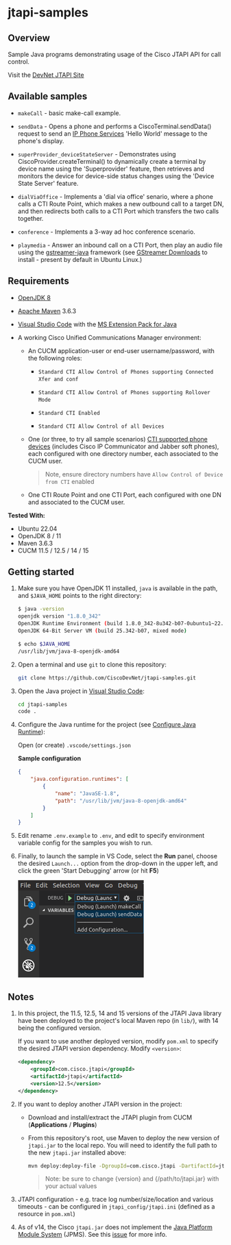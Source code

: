 # jtapi-samples

## Overview

Sample Java programs demonstrating usage of the Cisco JTAPI API for call control.

Visit the [DevNet JTAPI Site](https://developer.cisco.com/site/jtapi)

## Available samples

- `makeCall` - basic make-call example.

- `sendData` - Opens a phone and performs a CiscoTerminal.sendData() request to send an [IP Phone Services](https://developer.cisco.com/site/ip-phone-services/) 'Hello World' message to the phone's display.

- `superProvider_deviceStateServer` - Demonstrates using CiscoProvider.createTerminal() to dynamically create a terminal by device name using the 'Superprovider' feature, then retrieves and monitors the device for device-side status changes using the 'Device State Server' feature.

- `dialViaOffice` - Implements a 'dial via office' senario, where a phone calls a CTI Route Point, which makes a new outbound call to a target DN, and then redirects both calls to a CTI Port which transfers the two calls together.

- `conference` - Implements a 3-way ad hoc conference scenario.

- `playmedia` - Answer an inbound call on a CTI Port, then play an audio file using the [gstreamer-java](https://github.com/gstreamer-java/gst1-java-core) framework (see [GStreamer Downloads](https://gstreamer.freedesktop.org/download/) to install - present by default in Ubuntu Linux.)

## Requirements

- [OpenJDK 8](https://openjdk.java.net/)

- [Apache Maven](https://maven.apache.org/) 3.6.3

- [Visual Studio Code](https://code.visualstudio.com/) with the [MS Extension Pack for Java](https://marketplace.visualstudio.com/items?itemName=vscjava.vscode-java-pack)

- A working Cisco Unified Communications Manager environment:

    - An CUCM application-user or end-user username/password, with the following roles:

        - `Standard CTI Allow Control of Phones supporting Connected Xfer and conf`

        - `Standard CTI Allow Control of Phones supporting Rollover Mode`

        - `Standard CTI Enabled`

        - `Standard CTI Allow Control of all Devices`

    - One (or three, to try all sample scenarios) [CTI supported phone devices](https://developer.cisco.com/site/jtapi/documents/cti-tapi-jtapi-supported-device-matrix/) (includes Cisco IP Communicator and Jabber soft phones), each configured with one directory number, each associated to the CUCM user.

        >Note, ensure directory numbers have `Allow Control of Device from CTI` enabled

    - One CTI Route Point and one CTI Port, each configured with one DN and associated to the CUCM user.

**Tested With:**

* Ubuntu 22.04
* OpenJDK 8 / 11
* Maven 3.6.3
* CUCM 11.5 / 12.5 / 14 / 15

## Getting started

1. Make sure you have OpenJDK 11 installed, `java` is available in the path, and `$JAVA_HOME` points to the right directory:

    ```bash
    $ java -version
    openjdk version "1.8.0_342"
    OpenJDK Runtime Environment (build 1.8.0_342-8u342-b07-0ubuntu1~22.04-b07)
    OpenJDK 64-Bit Server VM (build 25.342-b07, mixed mode)
    ```

    ```bash
    $ echo $JAVA_HOME
    /usr/lib/jvm/java-8-openjdk-amd64
    ```

1. Open a terminal and use `git` to clone this repository:

    ```bash
    git clone https://github.com/CiscoDevNet/jtapi-samples.git
    ```

1. Open the Java project in [Visual Studio Code](https://code.visualstudio.com/):

    ```bash
    cd jtapi-samples
    code .
    ```

1. Configure the Java runtime for the project (see [Configure Java Runtime](https://code.visualstudio.com/docs/java/java-project#_configure-runtime-for-projects)):

   Open (or create) `.vscode/settings.json`

   **Sample configuration**

   ```json
   {
       "java.configuration.runtimes": [
           {
               "name": "JavaSE-1.8",
               "path": "/usr/lib/jvm/java-8-openjdk-amd64"
           }
       ]
   }   
   ```

1. Edit rename `.env.example` to `.env`, and edit to specify environment variable config for the samples you wish to run.

1. Finally, to launch the sample in VS Code, select the **Run** panel, choose the desired `Launch...` option from the drop-down in the upper left, and click the green 'Start Debugging' arrow (or hit **F5**)

    ![Launch](images/launch.png)

## Notes

1. In this project, the 11.5, 12.5, 14 and 15 versions of the JTAPI Java library have been deployed to the project's local Maven repo (in `lib/`), with 14 being the configured version. 

    If you want to use another deployed version, modify `pom.xml` to specify the desired JTAPI version dependency.  Modify `<version>`:

    ```xml
    <dependency>
        <groupId>com.cisco.jtapi</groupId>
        <artifactId>jtapi</artifactId>
        <version>12.5</version>
    </dependency>
    ```

1.  If  you want to deploy another JTAPI version in the project:

    * Download and install/extract the JTAPI plugin from CUCM (**Applications** / **Plugins**)

    * From this repository's root, use Maven to deploy the new version of `jtapi.jar` to the local repo.  You will need to identify the full path to the new `jtapi.jar` installed above:

        ```bash
        mvn deploy:deploy-file -DgroupId=com.cisco.jtapi -DartifactId=jtapi -Dversion={version} -Durl=file:./lib -DrepositoryId=local-maven-repo -DupdateReleaseInfo=true -Dfile={/path/to/jtapi.jar}
        ```

        >Note: be sure to change {version} and {/path/to/jtapi.jar} with your actual values

1. JTAPI configuration - e.g. trace log number/size/location and various timeouts - can be configured in `jtapi_config/jtapi.ini` (defined as a resource in `pom.xml`)

1. As of v14, the Cisco `jtapi.jar` does not implement the [Java Platform Module System](https://www.oracle.com/corporate/features/understanding-java-9-modules.html) (JPMS).  See this [issue](https://github.com/CiscoDevNet/jtapi-samples/issues/1) for more info.
